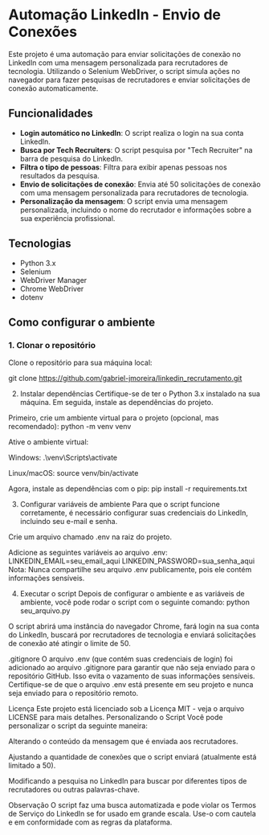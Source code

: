 # Automação LinkedIn - Envio de Conexões

Este projeto é uma automação para enviar solicitações de conexão no LinkedIn com uma mensagem personalizada para recrutadores de tecnologia. Utilizando o Selenium WebDriver, o script simula ações no navegador para fazer pesquisas de recrutadores e enviar solicitações de conexão automaticamente.

## Funcionalidades

- **Login automático no LinkedIn**: O script realiza o login na sua conta LinkedIn.
- **Busca por Tech Recruiters**: O script pesquisa por "Tech Recruiter" na barra de pesquisa do LinkedIn.
- **Filtra o tipo de pessoas**: Filtra para exibir apenas pessoas nos resultados da pesquisa.
- **Envio de solicitações de conexão**: Envia até 50 solicitações de conexão com uma mensagem personalizada para recrutadores de tecnologia.
- **Personalização da mensagem**: O script envia uma mensagem personalizada, incluindo o nome do recrutador e informações sobre a sua experiência profissional.

## Tecnologias

- Python 3.x
- Selenium
- WebDriver Manager
- Chrome WebDriver
- dotenv

## Como configurar o ambiente

### 1. Clonar o repositório

Clone o repositório para sua máquina local:

git clone https://github.com/gabriel-jmoreira/linkedin_recrutamento.git

2. Instalar dependências
Certifique-se de ter o Python 3.x instalado na sua máquina. Em seguida, instale as dependências do projeto.

Primeiro, crie um ambiente virtual para o projeto (opcional, mas recomendado):
python -m venv venv

Ative o ambiente virtual:

Windows:
.\venv\Scripts\activate

Linux/macOS:
source venv/bin/activate

Agora, instale as dependências com o pip:
pip install -r requirements.txt

3. Configurar variáveis de ambiente
Para que o script funcione corretamente, é necessário configurar suas credenciais do LinkedIn, incluindo seu e-mail e senha.

Crie um arquivo chamado .env na raiz do projeto.

Adicione as seguintes variáveis ao arquivo .env:
LINKEDIN_EMAIL=seu_email_aqui
LINKEDIN_PASSWORD=sua_senha_aqui
Nota: Nunca compartilhe seu arquivo .env publicamente, pois ele contém informações sensíveis.

4. Executar o script
Depois de configurar o ambiente e as variáveis de ambiente, você pode rodar o script com o seguinte comando:
python seu_arquivo.py

O script abrirá uma instância do navegador Chrome, fará login na sua conta do LinkedIn, buscará por recrutadores de tecnologia e enviará solicitações de conexão até atingir o limite de 50.

.gitignore
O arquivo .env (que contém suas credenciais de login) foi adicionado ao arquivo .gitignore para garantir que não seja enviado para o repositório GitHub. Isso evita o vazamento de suas informações sensíveis. Certifique-se de que o arquivo .env está presente em seu projeto e nunca seja enviado para o repositório remoto.

Licença
Este projeto está licenciado sob a Licença MIT - veja o arquivo LICENSE para mais detalhes.
Personalizando o Script
Você pode personalizar o script da seguinte maneira:

Alterando o conteúdo da mensagem que é enviada aos recrutadores.

Ajustando a quantidade de conexões que o script enviará (atualmente está limitado a 50).

Modificando a pesquisa no LinkedIn para buscar por diferentes tipos de recrutadores ou outras palavras-chave.

Observação
O script faz uma busca automatizada e pode violar os Termos de Serviço do LinkedIn se for usado em grande escala. Use-o com cautela e em conformidade com as regras da plataforma.

